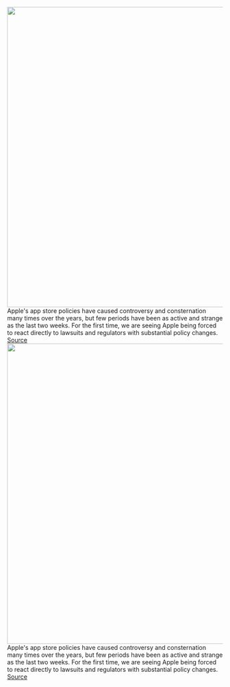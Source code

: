 <img src='https://cdn.vox-cdn.com/thumbor/UX4QqBXD6pyqj-MLcHdvJBNI_mU=/0x0:2040x1360/1200x675/filters:focal(857x517:1183x843)/cdn.vox-cdn.com/uploads/chorus_image/image/69841513/acastro_210831_1777_0002.0.jpg' width='700px' /><br/>
Apple's app store policies have caused controversy and consternation many times over the years, but few periods have been as active and strange as the last two weeks. For the first time, we are seeing Apple being forced to react directly to lawsuits and regulators with substantial policy changes.
<a href='https://www.theverge.com/22667242/apple-app-store-major-policy-changes-history'> Source <a/><img src='https://cdn.vox-cdn.com/thumbor/UX4QqBXD6pyqj-MLcHdvJBNI_mU=/0x0:2040x1360/1200x675/filters:focal(857x517:1183x843)/cdn.vox-cdn.com/uploads/chorus_image/image/69841513/acastro_210831_1777_0002.0.jpg' width='700px' /><br/>
Apple's app store policies have caused controversy and consternation many times over the years, but few periods have been as active and strange as the last two weeks. For the first time, we are seeing Apple being forced to react directly to lawsuits and regulators with substantial policy changes.
<a href='https://www.theverge.com/22667242/apple-app-store-major-policy-changes-history'> Source <a/>